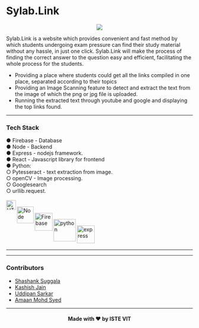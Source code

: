 # Sylab.Link

<p align="center"><a href="https://istevit.in/" target="_blank">
	<img src="https://ik.imagekit.io/pjbsfzv5ci/111881788-33353b80-89d8-11eb-9db1-746eba087b05_60cRdfJ_4C.png?updatedAt=1636800410212"> </a>
</p>

Sylab.Link is a website which provides convenient and fast method by which students undergoing exam pressure can find their study material without any hassle, in just one click. Sylab.Link will make the process of finding the correct answer to the question easy and efficient, facilitating the whole process for the students.

<ul>
<li>Providing a place where students could get all the links compiled in one place, separated according to their topics</li>
<li>Providing an Image Scanning feature to detect and extract the text from the image of which the png or jpg file is uploaded.</li>
<li>Running the extracted text through youtube and google and displaying the top links found.</li>
</ul>

<hr>

 ### Tech Stack 

●	Firebase - Database<br>
●	Node - Backend<br>
●	Express - nodejs framework.<br>
●	React - Javascript library for frontend<br>
●	Python: <br>
        ○   Pytesseract - text extraction from image.<br>
        ○   openCV - Image processing. <br>
        ○   Googlesearch  <br>
        ○   urllib.request.
<br>
<br>
 <img align="left" alt="HTML5" padding="8px" width="26px" src="https://create-react-app.dev/img/logo.svg" /><br>
<img align ="left" alt="Node" padding="8px" width="45px" src="https://upload.wikimedia.org/wikipedia/commons/d/d9/Node.js_logo.svg"/><br>
<img align="left" alt="Firebase" padding="8px" width="48px" src="https://firebase.google.com/static/downloads/brand-guidelines/PNG/logo-built_white.png"/><br>
<img align="left" alt="python" padding="8px" width="60px" src="https://1000logos.net/wp-content/uploads/2020/08/Python-Logo.png"/><br>
<img align="left" alt="express" padding="8px" width="48px" src="https://d1jnx9ba8s6j9r.cloudfront.net/blog/wp-content/uploads/2019/07/express-logo-528x240.png"/><br>
<br>
<br>
  <hr>
  
 <hr>

 ### Contributors

- <a href="https://github.com/Krintox">Shashank Suggala</a>
- <a href="https://github.com/kashish0603">Kashish Jain</a>
- <a href="https://github.com/Uddipan1803">Uddipan Sarkar</a>
- <a href="https://github.com/amaanmohdsyed2011">Amaan Mohd Syed</a>

 <hr>

<h4 align="center">Made with ❤️ by ISTE VIT </h4>
